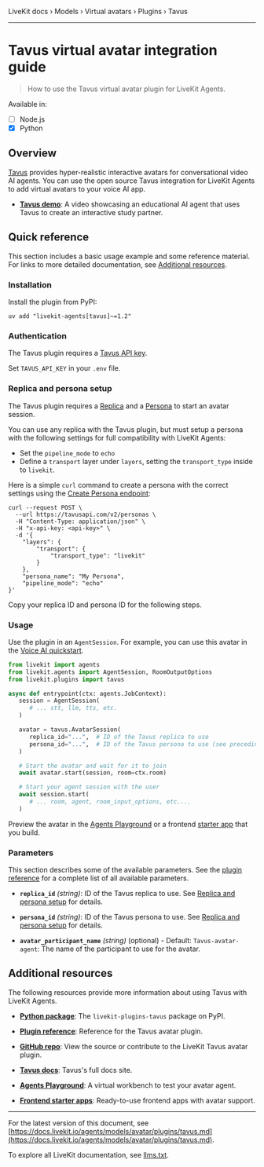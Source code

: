 LiveKit docs › Models › Virtual avatars › Plugins › Tavus

---

# Tavus virtual avatar integration guide

> How to use the Tavus virtual avatar plugin for LiveKit Agents.

Available in:
- [ ] Node.js
- [x] Python

## Overview

[Tavus](https://tavus.io/) provides hyper-realistic interactive avatars for conversational video AI agents. You can use the open source Tavus integration for LiveKit Agents to add virtual avatars to your voice AI app.

- **[Tavus demo](https://www.youtube.com/watch?v=iuX5PDP73bQ)**: A video showcasing an educational AI agent that uses Tavus to create an interactive study partner.

## Quick reference

This section includes a basic usage example and some reference material. For links to more detailed documentation, see [Additional resources](#additional-resources).

### Installation

Install the plugin from PyPI:

```shell
uv add "livekit-agents[tavus]~=1.2"

```

### Authentication

The Tavus plugin requires a [Tavus API key](https://docs.tavus.io/sections/guides/api-key-guide).

Set `TAVUS_API_KEY` in your `.env` file.

### Replica and persona setup

The Tavus plugin requires a [Replica](https://docs.tavus.io/sections/replicas/overview) and a [Persona](https://docs.tavus.io/sections/conversational-video-interface/creating-a-persona) to start an avatar session.

You can use any replica with the Tavus plugin, but must setup a persona with the following settings for full compatibility with LiveKit Agents:

- Set the `pipeline_mode` to `echo`
- Define a `transport` layer under `layers`, setting the `transport_type` inside to `livekit`.

Here is a simple `curl` command to create a persona with the correct settings using the [Create Persona endpoint](https://docs.tavus.io/api-reference/personas/create-persona):

```shell
curl --request POST \
  --url https://tavusapi.com/v2/personas \
  -H "Content-Type: application/json" \
  -H "x-api-key: <api-key>" \
  -d '{
    "layers": {
        "transport": {
            "transport_type": "livekit"
        }
    },
    "persona_name": "My Persona",
    "pipeline_mode": "echo"
}'

```

Copy your replica ID and persona ID for the following steps.

### Usage

Use the plugin in an `AgentSession`. For example, you can use this avatar in the [Voice AI quickstart](https://docs.livekit.io/agents/start/voice-ai.md).

```python
from livekit import agents
from livekit.agents import AgentSession, RoomOutputOptions
from livekit.plugins import tavus

async def entrypoint(ctx: agents.JobContext):
   session = AgentSession(
      # ... stt, llm, tts, etc.
   )

   avatar = tavus.AvatarSession(
      replica_id="...",  # ID of the Tavus replica to use
      persona_id="...",  # ID of the Tavus persona to use (see preceding section for configuration details)
   )

   # Start the avatar and wait for it to join
   await avatar.start(session, room=ctx.room)

   # Start your agent session with the user
   await session.start(
      # ... room, agent, room_input_options, etc....
   )

```

Preview the avatar in the [Agents Playground](https://docs.livekit.io/agents/start/playground.md) or a frontend [starter app](https://docs.livekit.io/agents/start/frontend.md#starter-apps) that you build.

### Parameters

This section describes some of the available parameters. See the [plugin reference](https://docs.livekit.io/reference/python/v1/livekit/plugins/tavus/index.html.md#livekit.plugins.tavus.AvatarSession) for a complete list of all available parameters.

- **`replica_id`** _(string)_: ID of the Tavus replica to use. See [Replica and persona setup](#persona) for details.

- **`persona_id`** _(string)_: ID of the Tavus persona to use. See [Replica and persona setup](#persona) for details.

- **`avatar_participant_name`** _(string)_ (optional) - Default: `Tavus-avatar-agent`: The name of the participant to use for the avatar.

## Additional resources

The following resources provide more information about using Tavus with LiveKit Agents.

- **[Python package](https://pypi.org/project/livekit-plugins-tavus/)**: The `livekit-plugins-tavus` package on PyPI.

- **[Plugin reference](https://docs.livekit.io/reference/python/v1/livekit/plugins/tavus/index.html.md)**: Reference for the Tavus avatar plugin.

- **[GitHub repo](https://github.com/livekit/agents/tree/main/livekit-plugins/livekit-plugins-tavus)**: View the source or contribute to the LiveKit Tavus avatar plugin.

- **[Tavus docs](https://docs.tavus.io/)**: Tavus's full docs site.

- **[Agents Playground](https://docs.livekit.io/agents/start/playground.md)**: A virtual workbench to test your avatar agent.

- **[Frontend starter apps](https://docs.livekit.io/agents/start/frontend.md#starter-apps)**: Ready-to-use frontend apps with avatar support.

---


For the latest version of this document, see [https://docs.livekit.io/agents/models/avatar/plugins/tavus.md](https://docs.livekit.io/agents/models/avatar/plugins/tavus.md).

To explore all LiveKit documentation, see [llms.txt](https://docs.livekit.io/llms.txt).